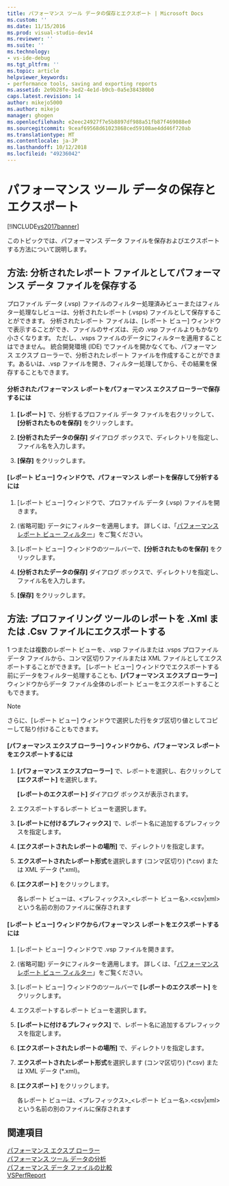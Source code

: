 ```yaml
---
title: パフォーマンス ツール データの保存とエクスポート | Microsoft Docs
ms.custom: ''
ms.date: 11/15/2016
ms.prod: visual-studio-dev14
ms.reviewer: ''
ms.suite: ''
ms.technology:
- vs-ide-debug
ms.tgt_pltfrm: ''
ms.topic: article
helpviewer_keywords:
- performance tools, saving and exporting reports
ms.assetid: 2e9b28fe-3ed2-4e1d-b9cb-0a5e384380b0
caps.latest.revision: 14
author: mikejo5000
ms.author: mikejo
manager: ghogen
ms.openlocfilehash: e2eec24927f7e5b8897df988a51fb87f469088e0
ms.sourcegitcommit: 9ceaf69568d61023868ced59108ae4dd46f720ab
ms.translationtype: MT
ms.contentlocale: ja-JP
ms.lasthandoff: 10/12/2018
ms.locfileid: "49236042"
---
```

# <a name="saving-and-exporting-performance-tools-data"></a>パフォーマンス ツール データの保存とエクスポート
[!INCLUDE[vs2017banner](../includes/vs2017banner.md)]

このトピックでは、パフォーマンス データ ファイルを保存およびエクスポートする方法について説明します。  
  
##  <a name="BKMK_Save_Profiler_Data_Files_As_Analyzed_Report_Files"></a> 方法: 分析されたレポート ファイルとしてパフォーマンス データ ファイルを保存する  
 プロファイル データ (.vsp) ファイルのフィルター処理済みビューまたはフィルター処理なしビューは、分析されたレポート (.vsps) ファイルとして保存することができます。 分析されたレポート ファイルは、[レポート ビュー] ウィンドウで表示することができ、ファイルのサイズは、元の .vsp ファイルよりもかなり小さくなります。 ただし、.vsps ファイルのデータにフィルターを適用することはできません。 統合開発環境 (IDE) でファイルを開かなくても、パフォーマンス エクスプ ローラーで、分析されたレポート ファイルを作成することができます。あるいは、.vsp ファイルを開き、フィルター処理してから、その結果を保存することもできます。  
  
#### <a name="to-save-an-analyzed-performance-report-from-the-performance-explorer"></a>分析されたパフォーマンス レポートをパフォーマンス エクスプ ローラーで保存するには  
  
1.  **[レポート]** で、分析するプロファイル データ ファイルを右クリックして、**[分析されたものを保存]** をクリックします。  
  
2.  **[分析されたデータの保存]** ダイアログ ボックスで、ディレクトリを指定し、ファイル名を入力します。  
  
3.  **[保存]** をクリックします。  
  
#### <a name="to-save-an-analyzed-performance-report-from-the-report-view-window"></a>[レポート ビュー] ウィンドウで、パフォーマンス レポートを保存して分析するには  
  
1.  [レポート ビュー] ウィンドウで、プロファイル データ (.vsp) ファイルを開きます。  
  
2.  (省略可能) データにフィルターを適用します。 詳しくは、「[パフォーマンス レポート ビュー フィルター](../profiling/performance-report-view-filter.md)」をご覧ください。  
  
3.  [レポート ビュー] ウィンドウのツールバーで、**[分析されたものを保存]** をクリックします。  
  
4.  **[分析されたデータの保存]** ダイアログ ボックスで、ディレクトリを指定し、ファイル名を入力します。  
  
5.  **[保存]** をクリックします。  
  
## <a name="how-to-export-profiling-tools-reports-to-an-xml-or-csv-file"></a>方法: プロファイリング ツールのレポートを .Xml または .Csv ファイルにエクスポートする  
 1 つまたは複数のレポート ビューを、.vsp ファイルまたは .vsps プロファイル データ ファイルから、コンマ区切りファイルまたは XML ファイルとしてエクスポートすることができます。 [レポート ビュー] ウィンドウでエクスポートする前にデータをフィルター処理することも、**[パフォーマンス エクスプ ローラー]** ウィンドウからデータ ファイル全体のレポート ビューをエクスポートすることもできます。  
  
> [!NOTE]
>  さらに、[レポート ビュー] ウィンドウで選択した行をタブ区切り値としてコピーして貼り付けることもできます。  
  
#### <a name="to-export-performance-reports-from-the-performance-explorer-window"></a>[パフォーマンス エクスプ ローラー] ウィンドウから、パフォーマンス レポートをエクスポートするには  
  
1.  **[パフォーマンス エクスプローラー]** で、レポートを選択し、右クリックして **[エクスポート]** を選択します。  
  
     **[レポートのエクスポート]** ダイアログ ボックスが表示されます。  
  
2.  エクスポートするレポート ビューを選択します。  
  
3.  **[レポートに付けるプレフィックス]** で、レポート名に追加するプレフィックスを指定します。  
  
4.  **[エクスポートされたレポートの場所]** で、ディレクトリを指定します。  
  
5.  **エクスポートされたレポート形式**を選択します (コンマ区切り) (*.csv) または XML データ (\*.xml)。  
  
6.  **[エクスポート]** をクリックします。  
  
     各レポート ビューは、\<プレフィックス>_\<レポート ビュー名>.\<csv&#124;xml> という名前の別のファイルに保存されます  
  
#### <a name="to-export-performance-reports-from-the-report-view-window"></a>[レポート ビュー] ウィンドウからパフォーマンス レポートをエクスポートするには  
  
1.  [レポート ビュー] ウィンドウで .vsp ファイルを開きます。  
  
2.  (省略可能) データにフィルターを適用します。 詳しくは、「[パフォーマンス レポート ビュー フィルター](../profiling/performance-report-view-filter.md)」をご覧ください。  
  
3.  [レポート ビュー] ウィンドウのツールバーで **[レポートのエクスポート]** をクリックします。  
  
4.  エクスポートするレポート ビューを選択します。  
  
5.  **[レポートに付けるプレフィックス]** で、レポート名に追加するプレフィックスを指定します。  
  
6.  **[エクスポートされたレポートの場所]** で、ディレクトリを指定します。  
  
7.  **エクスポートされたレポート形式**を選択します (コンマ区切り) (*.csv) または XML データ (\*.xml)。  
  
8.  **[エクスポート]** をクリックします。  
  
     各レポート ビューは、\<プレフィックス>_\<レポート ビュー名>.\<csv&#124;xml> という名前の別のファイルに保存されます  
  
## <a name="see-also"></a>関連項目  
 [パフォーマンス エクスプ ローラー](../profiling/performance-explorer.md)   
 [パフォーマンス ツール データの分析](../profiling/analyzing-performance-tools-data.md)   
 [パフォーマンス データ ファイルの比較](../profiling/comparing-performance-data-files.md)   
 [VSPerfReport](../profiling/vsperfreport.md)



